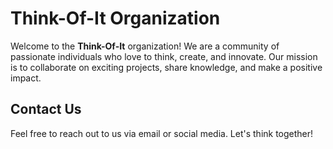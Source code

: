 # Think-Of-It Organization

Welcome to the **Think-Of-It** organization! We are a community of passionate individuals who love to think, create, and innovate. Our mission is to collaborate on exciting projects, share knowledge, and make a positive impact.

## Contact Us

Feel free to reach out to us via email or social media. Let's think together!
